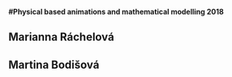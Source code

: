 **#Physical based animations and mathematical modelling 2018**
## Marianna Ráchelová 
## Martina Bodišová
